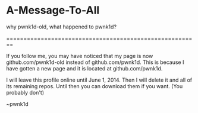 A-Message-To-All
================

why pwnk1d-old, what happened to pwnk1d?

========================================================

If you follow me, you may have noticed that my page is now github.com/pwnk1d-old instead of github.com/pwnk1d. This is because
I have gotten a new page and it is located at github.com/pwnk1d. 

I will leave this profile online until June 1, 2014. Then I will delete it and all of its remaining repos. 
Until then you can download them if you want. (You probably don't)

~pwnk1d
